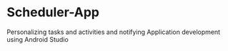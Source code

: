 # Scheduler-App

Personalizing tasks and activities and notifying Application development using Android Studio
